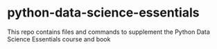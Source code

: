 # python-data-science-essentials

This repo contains files and commands to supplement the Python Data Science Essentials course and book
